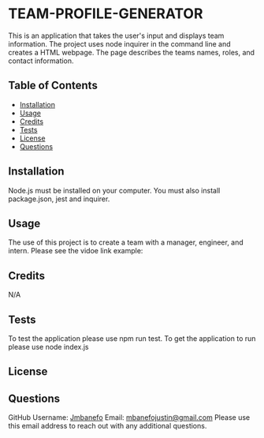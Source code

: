# TEAM-PROFILE-GENERATOR
  
    
  This is an application that takes the user's input and displays team information. The project uses node inquirer in the command line and creates a HTML webpage. The page describes the teams names, roles, and contact information. 

  ## Table of Contents
  * [Installation](#installation)
  * [Usage](#usage)
  * [Credits](#credits)
  * [Tests](#tests)
  * [License](#license)
  * [Questions](#questions)
  
  ## Installation 
  Node.js must be installed on your computer. You must also install package.json, jest and inquirer.
  
  ## Usage
  The use of this project is to create a team with a manager, engineer, and intern. Please see the vidoe link example: 
  
  ## Credits
  N/A

  ## Tests
  To test the application please use npm run test. To get the application to run please use node index.js
    
  ## License 
  
  


  ## Questions
  GitHub Username: [Jmbanefo](github.com/Jmbanefo)
  Email: mbanefojustin@gmail.com
  Please use this email address to reach out with any additional questions. 
        